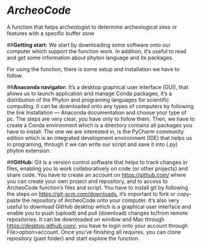 # **_ArcheoCode_**
A function that helps archeologist to determine archeological sites or features with a specific buffer zone

##**Getting start:**
We start by downloading some software onto our computer which support the function work. 
In addition, it’s useful to read and get some information about phyton language and its packages. 

For using the function, there is some setup and installation we have to follow. 

##**Anaconda navigator:**
It’s a desktop graphical user interface (GUI), that allows us to launch application and manage Conda packages,
it’s a distribution of the Phyton and programing languages for scientific computing.
It can be downloaded onto any types of computers by following the link Installation — Anaconda documentation and 
choose your type of pc. The steps are very clear, you have only to follow them.
Then, we have to create a Conda environment which is a directory contains all packages you have to install. 
The one we are interested in, is the PyCharm community edition which is an integrated development environment (IDE)
that helps us in programing, through it we can write our script and save it into (.py) phyton extension. 

##**GitHub:**
Git is a version control software that helps to track changes in files, enabling you to work collaboratively on code
(or other projects) and share code. You have to create an account on https://github.com/ 
where you can create your own project and repository, and to access to ArcheoCode function’s files and script.
You have to install git by following the steps on https://git-scm.com/downloads,
it’s important to fork or copy-paste the repository of ArcheoCode onto your computer.
It’s also very useful to download GitHub desktop which is a graphical user interface and enable you to push (upload)
and pull (download) changes to/from remote repositories. It can be downloaded on window and Mac 
through https://desktop.github.com/, you have to login onto your account through File>option>account.
Once you’ve finishing all requires, you can clone repository (past folder) and start explore the function. 
